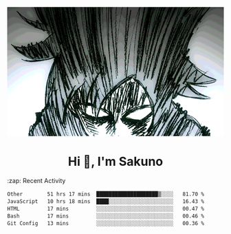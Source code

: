 <body>
<h1 align="center"></h1>
<br>
<div align="center">
<img width="auto" height="300" src="Img/mobFreakoutLonger.gif"/>
</div>
</div>
<h1 align="center">Hi 👋, I'm Sakuno</h1>
:zap: Recent Activity

<!--START_SECTION:waka-->

```txt
Other        51 hrs 17 mins  ████████████████████▒░░░░   81.70 %
JavaScript   10 hrs 18 mins  ████░░░░░░░░░░░░░░░░░░░░░   16.43 %
HTML         17 mins         ░░░░░░░░░░░░░░░░░░░░░░░░░   00.47 %
Bash         17 mins         ░░░░░░░░░░░░░░░░░░░░░░░░░   00.46 %
Git Config   13 mins         ░░░░░░░░░░░░░░░░░░░░░░░░░   00.36 %
```

<!--END_SECTION:waka-->
